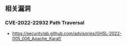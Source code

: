 相关漏洞
---

### CVE-2022-22932 Path Traversal

- https://securitylab.github.com/advisories/GHSL-2022-005_006_Apache_Karaf/

